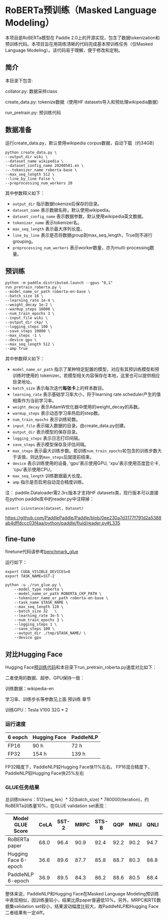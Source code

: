 # RoBERTa预训练（Masked Language Modeling）
本项目是RoBERTa模型在 Paddle 2.0上的开源实现，包含了数据tokenization和预训练代码。本项目旨在用简练清晰的代码完成基本预训练任务（仅Masked Language Modeling）。该代码易于理解，便于修改和定制。
## 简介
本目录下包含:

collator.py: 数据采样class

create_data.py: tokenize数据（使用HF datasets导入和预处理wikipedia数据）

run_pretrain.py: 预训练代码

## 数据准备
运行create_data.py，默认使用wikipedia corpus数据，自动下载（约34GB）

```
python create_data.py \
--output_dir wiki \
--dataset_name wikipedia \
--dataset_config_name 20200501.en \
---tokenizer_name roberta-base \
--max_seq_length 512 \
--line_by_line False \
--preprocessing_num_workers 20
```

其中参数释义如下：
- `output_dir` 指示数据tokenize后保存的目录。
- `dataset_name` 表示数据名称，默认使用wikipedia。
- `dataset_config_name` 表示数据参数，默认使用wikipedia英文数据。
- `tokenizer_name` 表示tokenizer名。
- `max_seq_length` 表示最大序列长度。
- `line_by_line` 表示是否将数据group到max_seq_length，True则不进行grouping。
- `preprocessing_num_workers` 表示worker数量，亦为multi-processing数量。

## 预训练

```
python -m paddle.distributed.launch --gpus "0,1" run_pretrain_roberta.py \
--model_name_or_path roberta-en-base \
--batch_size 16 \
--learning_rate 1e-4 \
--weight_decay 1e-2 \
--warmup_steps 10000 \
--num_train_epochs 3 \
--input_file wiki \
--output_dir ckp/ \
--logging_steps 100 \
--save_steps 10000 \
--max_steps -1 \
--device gpu \
--max_seq_length 512 \
--amp True
```

其中参数释义如下：
- `model_name_or_path` 指示了某种特定配置的模型，对应有其预训练模型和预训练时使用的 tokenizer。若模型相关内容保存在本地，这里也可以提供相应目录地址。
- `batch_size` 表示每次迭代**每张卡**上的样本数目。
- `learning_rate` 表示基础学习率大小，将于learning rate scheduler产生的值相乘作为当前学习率。
- `weight_decay` 表示AdamW优化器中使用的weight_decay的系数。
- `warmup_steps` 表示动态学习率热启的step数。
- `num_train_epochs` 表示训练轮数。
- `input_file` 表示输入数据的目录，由create_data.py创建。
- `output_dir` 表示模型的保存目录。
- `logging_steps` 表示日志打印间隔。
- `save_steps` 表示模型保存及评估间隔。
- `max_steps` 表示最大训练步数。若训练`num_train_epochs`轮包含的训练步数大于该值，则达到`max_steps`后就提前结束。
- `device` 表示训练使用的设备, 'gpu'表示使用GPU, 'xpu'表示使用百度昆仑卡, 'cpu'表示使用CPU。
- `max_seq_length` 训练数据最大长度。
- `amp` 指示是否启用自动混合精度训练。

注：
paddle.Dataloader需2.3rc版本才支持HF datasets类，现行版本可以直接在python paddle库中的reader.py中注释掉：
```
assert isinstance(dataset, Dataset)
```
https://github.com/PaddlePaddle/Paddle/blob/0ee230a7d3177f791d2a5388ab4dffdccc03f4aa/python/paddle/fluid/reader.py#L335

## fine-tune

finetune代码请参考[benchmark_glue](https://github.com/PaddlePaddle/PaddleNLP/tree/develop/examples/benchmark/glue)

运行如下：

```shell
export CUDA_VISIBLE_DEVICES=0
export TASK_NAME=SST-2

python -u ./run_glue.py \
    --model_type roberta \
    --model_name_or_path ROBERTA_CKP_PATH \
    --tokenizer_name_or_path roberta-en-base \
    --task_name $TASK_NAME \
    --max_seq_length 128 \
    --batch_size 32   \
    --learning_rate 3e-5 \
    --num_train_epochs 3 \
    --logging_steps 1 \
    --save_steps 100 \
    --output_dir ./tmp/$TASK_NAME/ \
    --device gpu

```

## 对比Hugging Face

Hugging Face[预训练代码](https://github.com/huggingface/transformers/tree/master/examples/pytorch/language-modeling)和本目录下run_pretrain_roberta.py速度对比如下：

二者使用的数据、超参、GPU保持一致：

训练数据：wikipedia-en

学习率、训练步长等参数见上面 预训练 章节

训练GPU：Tesla V100 32G * 2

### 运行速度

| 6 eopch | Hugging Face | PaddleNLP |
|---------|--------------|--------|
| FP16    |     90 h     |  72 h  | 
| FP32    |     154 h    |  139 h | 

FP32精度下，PaddleNLP较Hugging Face快11%左右。
FP16混合精度下，PaddleNLP较Hugging Face快25%左右

### GLUE任务结果
总训练tokens：512(seq_len）* 32(batch_size) * 780000(iteration)，约RoBERTa训练量10%，在GLUE validation set表现：

| Model GLUE Score   | CoLA  | SST-2  | MRPC   | STS-B  | QQP    | MNLI   | QNLI   | RTE    |
|--------------------|-------|--------|--------|--------|--------|--------|--------|--------|
| RoBERTa paper      |  68.0 |  96.4  |  90.9  |  92.4  |  92.2  |  90.2  |  94.7  |  86.6  |
|Hugging Face 6-epoch| 36.6  | 89.6   | 87.7   | 85.8   | 88.7   | 80.3   | 88.8   | 54.2   |
| PaddleNLP 6-epoch  | 36.9  | 89.5   | 84.3   | 86.2   | 88.6   | 80.5   | 88.4   | 58.1   |

整体来说，PaddleNLP和Hugging Face在Masked Language Modeling预训练中表现相似，因训练量较小，结果比原paper普遍低10%。另外，MRPC和RTE数据集validation set较小，结果波动幅度比较大，故PaddleNLP和Hugging Face二者结果有一定diff。
